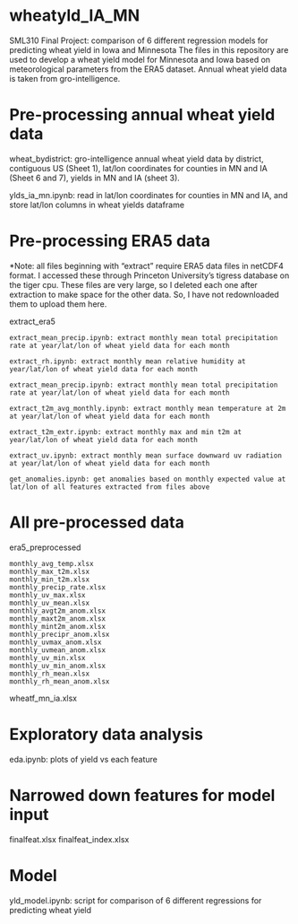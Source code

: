 # wheatyld_IA_MN
SML310 Final Project: comparison of 6 different regression models for predicting wheat yield in Iowa and Minnesota
The files in this repository are used to develop a wheat yield model for Minnesota and Iowa based on meteorological parameters from the ERA5 dataset. Annual wheat yield data is taken from gro-intelligence. 


# Pre-processing annual wheat yield data

wheat_bydistrict: gro-intelligence annual wheat yield data by district, contiguous US (Sheet 1), lat/lon coordinates for counties in MN and IA (Sheet 6 and 7), yields in MN and IA (sheet 3). 

ylds_ia_mn.ipynb: read in lat/lon coordinates for counties in MN and IA, and store lat/lon columns in wheat yields dataframe



# Pre-processing ERA5 data

*Note: all files beginning with “extract” require ERA5 data files in netCDF4 format. I accessed these through Princeton University’s tigress database on the tiger cpu. These files are very large, so I deleted each one after extraction to make space for the other data. So, I have not redownloaded them to upload them here. 

extract_era5

    extract_mean_precip.ipynb: extract monthly mean total precipitation rate at year/lat/lon of wheat yield data for each month

    extract_rh.ipynb: extract monthly mean relative humidity at year/lat/lon of wheat yield data for each month

    extract_mean_precip.ipynb: extract monthly mean total precipitation rate at year/lat/lon of wheat yield data for each month

    extract_t2m_avg_monthly.ipynb: extract monthly mean temperature at 2m at year/lat/lon of wheat yield data for each month

    extract_t2m_extr.ipynb: extract monthly max and min t2m at year/lat/lon of wheat yield data for each month

    extract_uv.ipynb: extract monthly mean surface downward uv radiation at year/lat/lon of wheat yield data for each month

    get_anomalies.ipynb: get anomalies based on monthly expected value at lat/lon of all features extracted from files above



# All pre-processed data

era5_preprocessed

    monthly_avg_temp.xlsx
    monthly_max_t2m.xlsx
    monthly_min_t2m.xlsx
    monthly_precip_rate.xlsx
    monthly_uv_max.xlsx
    monthly_uv_mean.xlsx
    monthly_avgt2m_anom.xlsx
    monthly_maxt2m_anom.xlsx
    monthly_mint2m_anom.xlsx
    monthly_precipr_anom.xlsx
    monthly_uvmax_anom.xlsx
    monthly_uvmean_anom.xlsx
    monthly_uv_min.xlsx
    monthly_uv_min_anom.xlsx
    monthly_rh_mean.xlsx
    monthly_rh_mean_anom.xlsx

wheatf_mn_ia.xlsx



# Exploratory data analysis

eda.ipynb: plots of yield vs each feature



# Narrowed down features for model input

finalfeat.xlsx
finalfeat_index.xlsx



# Model

yld_model.ipynb: script for comparison of 6 different regressions for predicting wheat yield


